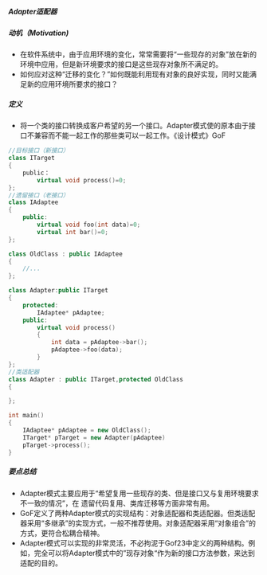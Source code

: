 ##### Adapter适配器

##### 动机（Motivation)

- 在软件系统中，由于应用环境的变化，常常需要将“一些现存的对象”放在新的环境中应用，但是新环境要求的接口是这些现存对象所不满足的。
- 如何应对这种“迁移的变化？”如何既能利用现有对象的良好实现，同时又能满足新的应用环境所要求的接口？

##### 定义

- 将一个类的接口转换成客户希望的另一个接口。Adapter模式使的原本由于接口不兼容而不能一起工作的那些类可以一起工作。《设计模式》GoF

```c++
//目标接口（新接口）
class ITarget
{
    public：
        virtual void process()=0;
};
//遗留接口（老接口）
class IAdaptee
{
    public:
    	virtual void foo(int data)=0;
    	virtual int bar()=0;
};

class OldClass : public IAdaptee
{
	//...
};

class Adapter:public ITarget
{
	protected:
		IAdaptee* pAdaptee;
	public:
		virtual void process()
		{
			int data = pAdaptee->bar();
			pAdaptee->foo(data);
		}
};
//类适配器
class Adapter : public ITarget,protected OldClass
{

};

int main()
{
    IAdaptee* pAdaptee = new OldClass();
    ITarget* pTarget = new Adapter(pAdaptee)
    pTarget->process();
}
```

##### 要点总结

- Adapter模式主要应用于“希望复用一些现存的类、但是接口又与复用环境要求不一致的情况”，在 遗留代码复用、类库迁移等方面非常有用。
- GoF定义了两种Adapter模式的实现结构：对象适配器和类适配器。但类适配器采用“多继承”的实现方式，一般不推荐使用。对象适配器采用“对象组合”的方式，更符合松耦合精神。
- Adapter模式可以实现的非常灵活，不必拘泥于Gof23中定义的两种结构。例如，完全可以将Adapter模式中的”现存对象“作为新的接口方法参数，来达到适配的目的。
